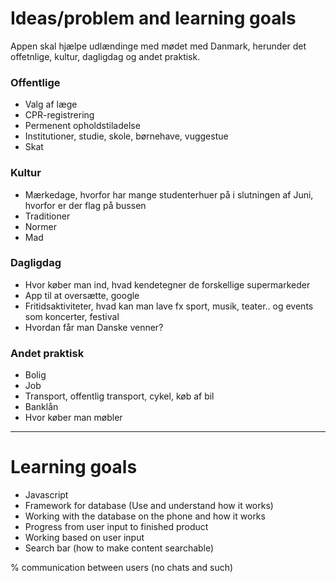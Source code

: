 # Ideas/problem and learning goals

Appen skal hjælpe udlændinge med mødet med Danmark, herunder det offetnlige, kultur, dagligdag og andet praktisk.

### Offentlige

- Valg af læge
- CPR-registrering
- Permenent opholdstiladelse
- Institutioner, studie, skole, børnehave, vuggestue
- Skat

### Kultur

- Mærkedage, hvorfor har mange studenterhuer på i slutningen af Juni, hvorfor er der flag på bussen
- Traditioner
- Normer
- Mad

### Dagligdag

- Hvor køber man ind, hvad kendetegner de forskellige supermarkeder
- App til at oversætte, google
- Fritidsaktiviteter, hvad kan man lave fx sport, musik, teater.. og events som koncerter, festival
- Hvordan får man Danske venner?

### Andet praktisk

- Bolig
- Job
- Transport, offentlig transport, cykel, køb af bil
- Banklån
- Hvor køber man møbler

------

# Learning goals

- Javascript
- Framework for database (Use and understand how it works)
- Working with the database on the phone and how it works
- Progress from user input to finished product
- Working based on user input
- Search bar (how to make content searchable)



% communication between users (no chats and such)